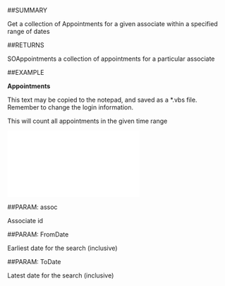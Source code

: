 
##SUMMARY

Get a collection of Appointments for a given associate within a specified range of dates


##RETURNS

SOAppointments  a collection of appointments for a particular associate


##EXAMPLE

**Appointments**


This text may be copied to the notepad, and saved as a *.vbs file. Remember to change the login information.


This will count all appointments in the given time range


![](..\..\Examples\vbs\SOFind.Appointments.vbs.txt)


##PARAM: assoc

Associate id


##PARAM: FromDate

Earliest date for the search (inclusive)


##PARAM: ToDate

Latest date for the search (inclusive)

